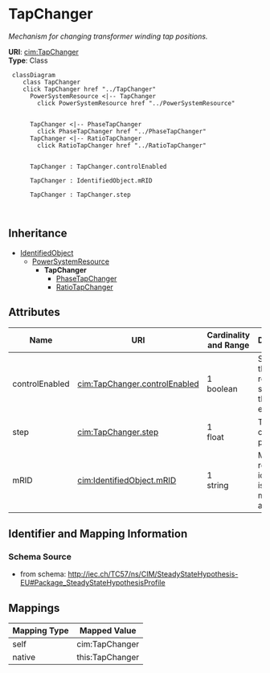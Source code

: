 # TapChanger


_Mechanism for changing transformer winding tap positions._





**URI**: [cim:TapChanger](http://iec.ch/TC57/CIM100#TapChanger)<br />
**Type**: Class




```mermaid
 classDiagram
    class TapChanger
    click TapChanger href "../TapChanger"
      PowerSystemResource <|-- TapChanger
        click PowerSystemResource href "../PowerSystemResource"
      

      TapChanger <|-- PhaseTapChanger
        click PhaseTapChanger href "../PhaseTapChanger"
      TapChanger <|-- RatioTapChanger
        click RatioTapChanger href "../RatioTapChanger"
      
      
      TapChanger : TapChanger.controlEnabled
        
      TapChanger : IdentifiedObject.mRID
        
      TapChanger : TapChanger.step
        
      
```





## Inheritance
* [IdentifiedObject](IdentifiedObject.md)
    * [PowerSystemResource](PowerSystemResource.md)
        * **TapChanger**
            * [PhaseTapChanger](PhaseTapChanger.md)
            * [RatioTapChanger](RatioTapChanger.md)



## Attributes


| Name | URI | Cardinality and Range | Description | Inheritance |
| ---  | --- | --- | --- | --- |
| controlEnabled | [cim:TapChanger.controlEnabled](http://iec.ch/TC57/CIM100#TapChanger.controlEnabled) | 1 <br />  boolean  | Specifies the regulation status of the equipment | direct |
| step | [cim:TapChanger.step](http://iec.ch/TC57/CIM100#TapChanger.step) | 1 <br />  float  | Tap changer position | direct |
| mRID | [cim:IdentifiedObject.mRID](http://iec.ch/TC57/CIM100#IdentifiedObject.mRID) | 1 <br />  string  | Master resource identifier issued by a model authority | [IdentifiedObject](IdentifiedObject.md) |









## Identifier and Mapping Information







### Schema Source


* from schema: http://iec.ch/TC57/ns/CIM/SteadyStateHypothesis-EU#Package_SteadyStateHypothesisProfile





## Mappings

| Mapping Type | Mapped Value |
| ---  | ---  |
| self | cim:TapChanger |
| native | this:TapChanger |




